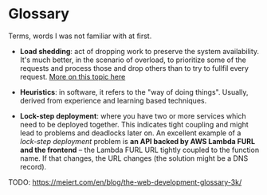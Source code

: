 # Glossary

Terms, words I was not familiar with at first.

- **Load shedding**: act of dropping work to preserve the system availability.
  It's much better, in the scenario of overload, to prioritize some of the requests and process those and drop others than to try
  to fullfil every request. [More on this topic here](https://aws.amazon.com/builders-library/using-load-shedding-to-avoid-overload/)

- **Heuristics**: in software, it refers to the "way of doing things". Usually, derived from experience and learning based techniques.

- **Lock-step deployment**: where you have two or more services which need to be deployed together. This indicates tight coupling and might lead to problems and deadlocks later on. An excellent example of a _lock-step deployment_ problem is **an API backed by AWS Lambda FURL and the frontend** – the Lambda FURL URL tightly coupled to the function name. If that changes, the URL changes (the solution might be a DNS record).

TODO: <https://meiert.com/en/blog/the-web-development-glossary-3k/>
